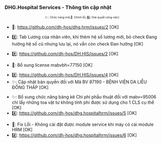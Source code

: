 ﻿### DHG.Hospital Services - Thông tin cập nhật

<div align="center" style="font-size:xx-small">(✨: Chức năng mới,🐛: Chỉnh lỗi, #️⃣: Giải quyết công việc) </div>

-  🐛: https://github.com/dh-hos/dhg.hrm/issues/2 [OK]
-  #️⃣: Tab Lương của nhân viên, khi thêm hệ số lương mới, bỏ check Đang hưởng hệ số cũ nhưng lưu lại, nó vẫn còn check Đan hưởng [OK]

- #️⃣: https://github.com/dh-hos/DH.HIS/issues/2 [OK]
- 🐛: Bổ sung license mabvbh=77150 [OK]
>
- #️⃣: https://github.com/dh-hos/DH.HIS/issues/4 [OK]
- ✨: Cập nhật bản quyền đối với Mã BV 87190 - BỆNH VIỆN DA LIỄU ĐỒNG THÁP [OK]
>
- ✨: Bổ sung chức năng bảng kê Chi phí phẫu thuật đối với mabv=95006 chỉ lấy những toa vật tư không tính phí được sử dụng cho 1 CLS cụ thể [OK]
- #️⃣: <https://github.com/dh-hos/dhg.hospitalhrm/issues/5> [OK]
>
- 🐛: Fix Lỗi - Không cài đặt được module service khi máy có cài module HRM [OK]
- #️⃣: <https://github.com/dh-hos/dhg.hospitalhrm/issues/6> [OK]
